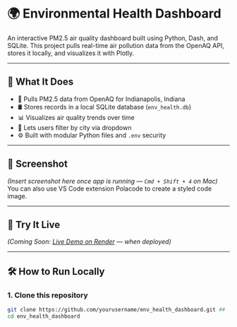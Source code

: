 # 🌍 Environmental Health Dashboard

An interactive PM2.5 air quality dashboard built using Python, Dash, and SQLite. This project pulls real-time air pollution data from the OpenAQ API, stores it locally, and visualizes it with Plotly.

---

## 🧠 What It Does

- 📡 Pulls PM2.5 data from OpenAQ for Indianapolis, Indiana
- 🛢 Stores records in a local SQLite database (`env_health.db`)
- 📊 Visualizes air quality trends over time
- 🔎 Lets users filter by city via dropdown
- ⚙️ Built with modular Python files and `.env` security

---

## 📸 Screenshot

_(Insert screenshot here once app is running — `Cmd + Shift + 4` on Mac)_  
You can also use VS Code extension Polacode to create a styled code image.

---

## 🚀 Try It Live

_(Coming Soon: [Live Demo on Render](https://your-dash-app-url.onrender.com) — when deployed)_

---

## 🛠 How to Run Locally

### 1. Clone this repository

```bash
git clone https://github.com/yourusername/env_health_dashboard.git ## !!!!! FIXXXXXXXXX
cd env_health_dashboard
```
